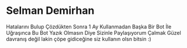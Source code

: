 # Selman Demirhan

Hatalarını Bulup Çözdükten Sonra 1 Ay Kullanmadan Başka Bir Bot İle Uğraşınca Bu Bot Yazık Olmasın Diye Sizinle Paylaşıyorum Çalmak Güzel davranış değil lakin 
çöpe gidiceğine siz kullanın olsn bitsin :)
